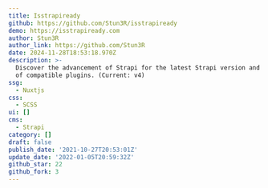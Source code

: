 ```yaml
---
title: Isstrapiready
github: https://github.com/Stun3R/isstrapiready
demo: https://isstrapiready.com
author: Stun3R
author_link: https://github.com/Stun3R
date: 2024-11-28T18:53:18.970Z
description: >-
  Discover the advancement of Strapi for the latest Strapi version and the list
  of compatible plugins. (Current: v4)
ssg:
  - Nuxtjs
css:
  - SCSS
ui: []
cms:
  - Strapi
category: []
draft: false
publish_date: '2021-10-27T20:53:01Z'
update_date: '2022-01-05T20:59:32Z'
github_star: 22
github_fork: 3
---
```

